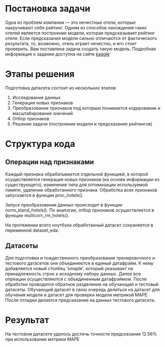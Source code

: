 # Постановка задачи
Одна из проблем компании — это нечестные отели, которые накручивают себе рейтинг. Одним из способов нахождения таких отелей является построение модели, которая предсказывает рейтинг отеля. Если предсказания модели сильно отличаются от фактического результата, то, возможно, отель играет нечестно, и его стоит проверить. Вам поставлена задача создать такую модель. Подробная информация о задании доступна на сайте [kaggle](https://www.kaggle.com/competitions/sf-booking)

# Этапы решения
Подготовка датасета состоит из нескольких этапов:
1. Исследование данных
2. Генерация новых признаков
3. Преобразование признаков под которым понимается кодирование и масштабирование значений
4. Отбор признаков
5. Решение задачи (построение модели и предсказание рейтингов)

# Структура кода
## Операции над признаками
Каждый признака обрабатывается отдельной функцией, в которой осуществляется генерация новых признаков (на основе информации из существующего), изменение типа для оптимизации используемой памяти, удаление обработанного признака. Обработка всех признаков запускается в функции proc_hotels().

Запуск преобразования данных происходит в функции norm_stand_hotels(). По аналогии, отбор признаков осуществляется в функции multicorr_rm_hotels(). 

На протяжении всего ноутбука обработанный датасет сохраняется в переменной dataset_eda.

## Датасеты
Для подготовки и тождественного преобразования тренировочного и тестового датасетов они объединяются в единый датафрэйм. К нему добавляется новый столбец 'smaple', который указывает на принадлежность строк к исходному набору данных. Далее все опреации осуществляются с объединенным датафрэймом. После обработки проводится обратное разделение на обучающий и тестовый датасеты. Обучающий датасет в свою очередь делиться на датасет для обучения модели и датасет для проверки модели метрикой MAPE. После отладки делается предсказание на данных тестового датасета.

# Результат
На тестовом датасете удалось достичь точности предсказания 12.56% при использовании метрики MAPE